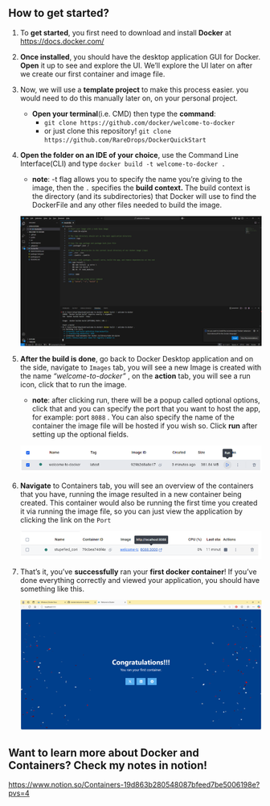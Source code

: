 ## How to get started?

1. To **get started**, you first need to download and install **Docker** at https://docs.docker.com/
2. **Once installed**, you should have the desktop application GUI for Docker. **Open** it up to see and explore the UI. We’ll explore the UI later on after we create our first container and image file.
3. Now, we will use a **template project** to make this process easier. you would need to do this manually later on, on your personal project.
    - **Open your terminal**(i.e. CMD) then type the **command**:
        - `git clone https://github.com/docker/welcome-to-docker`
        - or just clone this repository! `git clone https://github.com/RareDrops/DockerQuickStart`
4. **Open the folder on an IDE of your choice**, use the Command Line Interface(CLI) and type `docker build -t welcome-to-docker .` 
    - **note**: -t flag allows you to specify the name you’re giving to the image, then the `.` specifies the **build context.** The build context is the directory (and its subdirectories) that Docker will use to find the DockerFile and any other files needed to build the image.
      
    ![dockerfile_build.png](doc/imgs/dockerfile_build.png)
    
6. **After the build is done**, go back to Docker Desktop application and on the side, navigate to `Images` tab, you will see a new Image is created with the name *“welcome-to-docker”* , on the **action** tab, you will see a run icon, click that to run the image.
    - **note**: after clicking run, there will be a popup called optional options, click that and you can specify the port that you want to host the app, for example: port `8088` . You can also specify the name of the container the image file will be hosted if you wish so. Click **run** after setting up the optional fields.
    
    ![image_run.png](doc/imgs/image_run.png)
    
7. **Navigate** to Containers tab, you will see an overview of the containers that you have, running the image resulted in a new container being created. This container would also be running the first time you created it via running the image file, so you can just view the application by clicking the link on the `Port` 
    
    ![container_run.png](doc/imgs/container_run.png)
    
8. That’s it, you’ve **successfully** ran your **first docker container**! If you’ve done everything correctly and viewed your application, you should have something like this.
    
    ![application_run.png](doc/imgs/application_run.png)


## Want to learn more about Docker and Containers? Check my notes in notion!
https://www.notion.so/Containers-19d863b280548087bfeed7be5006198e?pvs=4
